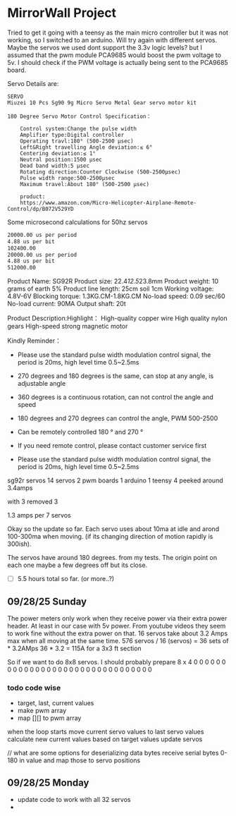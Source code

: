 # MirrorWall Project
Tried to get it going with a teensy as the main micro controller but it was not working, so I switched to an arduino. Will try again with different servos. Maybe the servos we used dont support the 3.3v logic levels? but I assumed that the pwm module PCA9685 would boost the pwm voltage to 5v. I should check if the PWM voltage is actually being sent to the PCA9685 board.

Servo Details are:
```
SERVO
Miuzei 10 Pcs Sg90 9g Micro Servo Metal Gear servo motor kit

180 Degree Servo Motor Control Specification：

    Control system:Change the pulse width
    Amplifier type:Digital controller
    Operating travl:180° (500-2500 μsec)
    Left&Right travelling Angle deviation:≤ 6°
    Centering deviation:≤ 1°
    Neutral position:1500 μsec
    Dead band width:5 μsec
    Rotating direction:Counter Clockwise (500-2500μsec)
    Pulse width range:500-2500μsec
    Maximum travel:About 180° (500-2500 μsec)

    product:
    https://www.amazon.com/Micro-Helicopter-Airplane-Remote-Control/dp/B072V529YD
```

Some microsecond calculations
for 50hz servos
```bash
20000.00 us per period
4.88 us per bit
102400.00
20000.00 us per period
4.88 us per bit
512000.00
```

Product Name: SG92R
Product size: 22.4*12.5*23.8mm
Product weight: 10 grams of earth 5%
Product line length: 25cm soil 1cm
Working voltage: 4.8V-6V
Blocking torque: 1.3KG.CM-1.8KG.CM
No-load speed: 0.09 sec/60
No-load current: 90MA
Output shaft: 20t

Product Description:Highlight：
High-quality copper wire
High quality nylon gears
High-speed strong magnetic motor

Kindly Reminder：
- Please use the standard pulse width modulation control signal, the period is 20ms, high level time 0.5~2.5ms
- 270 degrees and 180 degrees is the same, can stop at any angle, is adjustable angle
- 360 degrees is a continuous rotation, can not control the angle and speed
- 180 degrees and 270 degrees can control the angle, PWM 500-2500
- Can be remotely controlled 180 ° and 270 °
- If you need remote control, please contact customer service first

- Please use the standard pulse width modulation control signal, the period is 20ms, high level time 0.5~2.5ms 

sg92r servos
14 servos
2 pwm boards
1 arduino
1 teensy 4
peeked around 3.4amps

with 3 removed 3

1.3 amps per 7 servos

Okay so the update so far. Each servo uses about 10ma at idle and arond 100-300ma when moving. (if its changing direction of motion rapidly is 300ish). 

The servos have around 180 degrees. from my tests. The origin point on each one maybe a few degrees off but its close.

- [ ] 5.5 hours total so far. (or more..?)

## 09/28/25 Sunday
The power meters only work when they receive power via their extra power header. At least in our case with 5v power. From youtube
videos they seem to work fine without the extra power on that.
16 servos take about 3.2 Amps max when all moving at the same time. 
576 servos / 16 (servos) = 36 sets of * 3.2AMps
36 * 3.2 = 115A for a 3x3 ft section

So if we want to do 8x8 servos. I should probably prepare 
8 x 4
0 0 0 0 0 0 0 0
0 0 0 0 0 0 0 0
0 0 0 0 0 0 0 0
0 0 0 0 0 0 0 0

### todo code wise
- target, last, current values
- make pwm array
- map [][] to pwm array 

when the loop starts
move current servo values to last servo values
calculate new current values based on target values
update servos

// what are some options for deserializing data bytes
receive serial bytes 0-180 in value and map those to servo positions

## 09/28/25 Monday
- update code to work with all 32 servos
-